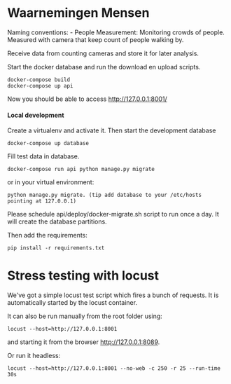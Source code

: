# Waarnemingen Mensen

Naming conventions:
    - People Measurement: Monitoring crowds of people. Measured with camera that keep count of  people walking by.

Receive data from counting cameras and store it for later analysis.


Start the docker database and run the download en upload scripts.

    docker-compose build
    docker-compose up api


Now you should be able to access http://127.0.0.1:8001/


#### Local development ####

Create a virtualenv and activate it. Then start the development database

	docker-compose up database
	
Fill test data in database.

    docker-compose run api python manage.py migrate

or in your virtual environment:

	python manage.py migrate. (tip add database to your /etc/hosts pointing at 127.0.0.1)

Please schedule api/deploy/docker-migrate.sh script to run once a day. It will create the database partitions.

Then add the requirements:

    pip install -r requirements.txt


# Stress testing with locust
We've got a simple locust test script which fires a bunch of requests. It is automatically started by the locust 
container.

It can also be run manually from the root folder using:

    locust --host=http://127.0.0.1:8001

and starting it from the browser http://127.0.0.1:8089. 

Or run it headless:

    locust --host=http://127.0.0.1:8001 --no-web -c 250 -r 25 --run-time 30s
